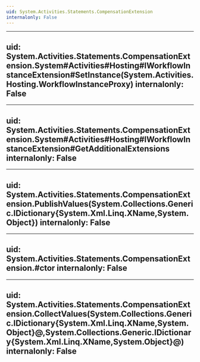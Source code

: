 ```yaml
---
uid: System.Activities.Statements.CompensationExtension
internalonly: False
---
```


---
uid: System.Activities.Statements.CompensationExtension.System#Activities#Hosting#IWorkflowInstanceExtension#SetInstance(System.Activities.Hosting.WorkflowInstanceProxy)
internalonly: False
---

---
uid: System.Activities.Statements.CompensationExtension.System#Activities#Hosting#IWorkflowInstanceExtension#GetAdditionalExtensions
internalonly: False
---

---
uid: System.Activities.Statements.CompensationExtension.PublishValues(System.Collections.Generic.IDictionary{System.Xml.Linq.XName,System.Object})
internalonly: False
---

---
uid: System.Activities.Statements.CompensationExtension.#ctor
internalonly: False
---

---
uid: System.Activities.Statements.CompensationExtension.CollectValues(System.Collections.Generic.IDictionary{System.Xml.Linq.XName,System.Object}@,System.Collections.Generic.IDictionary{System.Xml.Linq.XName,System.Object}@)
internalonly: False
---
